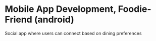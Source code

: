# Mobile App Development, Foodie-Friend (android)

Social app where users can connect based on dining preferences 
